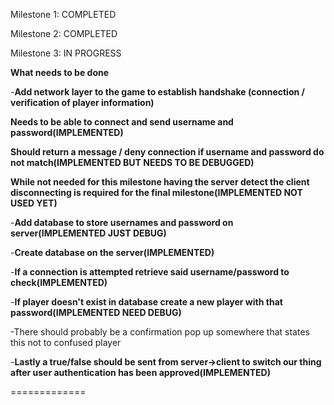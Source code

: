 Milestone 1: COMPLETED

Milestone 2: COMPLETED

Milestone 3: IN PROGRESS

**What needs to be done**

-**Add network layer to the game to establish handshake (connection / verification of player information)**

**Needs to be able to connect and send username and password(IMPLEMENTED)**

**Should return a message / deny connection if username and password do not match(IMPLEMENTED BUT NEEDS TO BE DEBUGGED)**

**While not needed for this milestone having the server detect the client disconnecting is required for the final milestone(IMPLEMENTED NOT USED YET)**

-**Add database to store usernames and password on server(IMPLEMENTED JUST DEBUG)**

-**Create database on the server(IMPLEMENTED)**

-**If a connection is attempted retrieve said username/password to check(IMPLEMENTED)**

-**If player doesn't exist in database create a new player with that password(IMPLEMENTED NEED DEBUG)**

-There should probably be a confirmation pop up somewhere that states this not to confused player

-**Lastly a true/false should be sent from server->client to switch our thing after user authentication has been approved(IMPLEMENTED)**

=============
